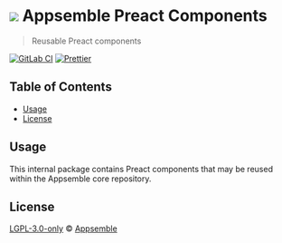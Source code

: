 # ![](https://gitlab.com/appsemble/appsemble/-/raw/0.28.10/config/assets/logo.svg) Appsemble Preact Components

> Reusable Preact components

[![GitLab CI](https://gitlab.com/appsemble/appsemble/badges/0.28.10/pipeline.svg)](https://gitlab.com/appsemble/appsemble/-/releases/0.28.10)
[![Prettier](https://img.shields.io/badge/code_style-prettier-ff69b4.svg)](https://prettier.io)

## Table of Contents

- [Usage](#usage)
- [License](#license)

## Usage

This internal package contains Preact components that may be reused within the Appsemble core
repository.

## License

[LGPL-3.0-only](https://gitlab.com/appsemble/appsemble/-/blob/0.28.10/LICENSE.md) ©
[Appsemble](https://appsemble.com)
